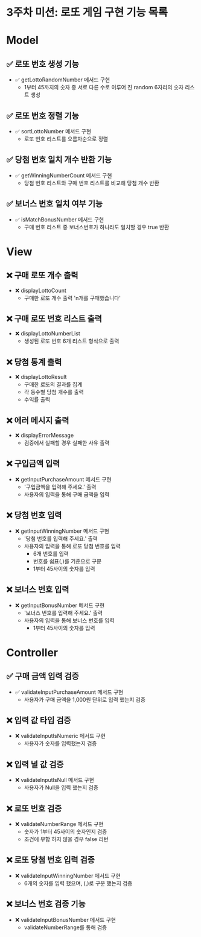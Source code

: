 # 3주차 미션: 로또 게임 구현 기능 목록

# Model

## ✅ 로또 번호 생성 기능

- ✅ getLottoRandomNumber 메서드 구현
    -  1부터 45까지의 숫자 중 서로 다른 수로 이루어 진 random 6자리의 숫자 리스트 생성

## ✅ 로또 번호 정렬 기능

- ✅ sortLottoNumber 메서드 구현
    -  로또 번호 리스트를 오름차순으로 정렬

## ✅ 당첨 번호 일치 개수 반환 기능

- ✅ getWinningNumberCount 메서드 구현
    -  당첨 번호 리스트와 구매 번호 리스트를 비교해 당첨 개수 반환

## ✅ 보너스 번호 일치 여부 기능

- ✅ isMatchBonusNumber 메서드 구현
    -  구매 번호 리스트 중 보너스번호가 하나라도 일치할 경우 true 반환

# View
## ❌ 구매 로또 개수 출력

- ❌ displayLottoCount
    -  구매한 로또 개수 출력 'n개를 구매했습니다'

## ❌ 구매 로또 번호 리스트 출력

- ❌ displayLottoNumberList
    -  생성된 로또 번호 6개 리스트 형식으로 출력

## ❌ 당첨 통계 출력

- ❌ displayLottoResult
    -  구매한 로또의 결과를 집계
    - 각 등수별 당첨 개수를 출력
    - 수익률 출력

## ❌ 에러 메시지 출력

- ❌ displayErrorMessage
    -  검증에서 실패할 경우 실패한 사유 출력

## ❌ 구입금액 입력

- ❌ getInputPurchaseAmount 메서드 구현
    - '구입금액을 입력해 주세요.' 출력
    - 사용자의 입력을 통해 구매 금액을 입력

## ❌ 당첨 번호 입력

- ❌ getInputWinningNumber 메서드 구현
    - '당첨 번호를 입력해 주세요.' 출력
    - 사용자의 입력을 통해 로또 당첨 번호를 입력
        - 6개 번호를 입력
        - 번호를 쉽표(,)를 기준으로 구분
        - 1부터 45사이의 숫자를 입력

## ❌ 보너스 번호 입력

- ❌ getInputBonusNumber 메서드 구현
    - '보너스 번호를 입력해 주세요.' 출력
    - 사용자의 입력을 통해 보너스 번호를 입력
        - 1부터 45사이의 숫자를 입력

# Controller

## ✅ 구매 금액 입력 검증

- ✅ validateInputPurchaseAmount 메서드 구현
    - 사용자가 구매 금액을 1,000원 단위로 입력 했는지 검증

## ❌ 입력 값 타입 검증

- ❌ validateInputIsNumeric 메서드 구현
    - 사용자가 숫자를 입력했는지 검증

## ❌ 입력 널 값 검증

- ❌ validateInputIsNull 메서드 구현
    - 사용자가 Null을 입력 했는지 검증

## ❌ 로또 번호 검증

- ❌ validateNumberRange 메서드 구현
    - 숫자가 1부터 45사이의 숫자인지 검증
    - 조건에 부합 하지 않을 경우 false 리턴

## ❌ 로또 당첨 번호 입력 검증

- ❌ validateInputWinningNumber 메서드 구현
    - 6개의 숫자를 입력 했으며, (,)로 구분 했는지 검증

## ❌ 보너스 번호 검증 기능

- ❌ validateInputBonusNumber 메서드 구현
    - validateNumberRange를 통해 검증